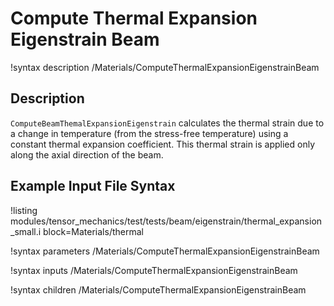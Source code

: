 # Compute Thermal Expansion Eigenstrain Beam

!syntax description /Materials/ComputeThermalExpansionEigenstrainBeam

## Description

`ComputeBeamThemalExpansionEigenstrain` calculates the thermal strain due to a change in temperature (from the stress-free temperature) using a constant thermal expansion coefficient. This thermal strain is applied only along the axial direction of the beam.

## Example Input File Syntax

!listing modules/tensor_mechanics/test/tests/beam/eigenstrain/thermal_expansion_small.i block=Materials/thermal

!syntax parameters /Materials/ComputeThermalExpansionEigenstrainBeam

!syntax inputs /Materials/ComputeThermalExpansionEigenstrainBeam

!syntax children /Materials/ComputeThermalExpansionEigenstrainBeam
